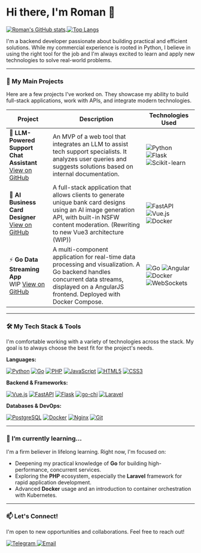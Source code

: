 # Hi there, I'm Roman 👋

<a href="https://github.com/Romay777">
  <img align="center" src="https://github-readme-stats.vercel.app/api?username=Romay777&show_icons=true&theme=tokyonight&rank_icon=github&count_private=true" alt="Roman's GitHub stats" />
</a>
<a href="https://github.com/Romay777">
  <img align="center" src="https://github-readme-stats.vercel.app/api/top-langs/?username=Romay777&layout=compact&theme=tokyonight&langs_count=8" alt="Top Langs" />
</a>

<br/>

I'm a backend developer passionate about building practical and efficient solutions. While my commercial experience is rooted in Python, I believe in using the right tool for the job and I'm always excited to learn and apply new technologies to solve real-world problems.

---

### 🚀 My Main Projects

Here are a few projects I've worked on. They showcase my ability to build full-stack applications, work with APIs, and integrate modern technologies.

| Project                                    | Description                                                                                                                                                                    | Technologies Used                                                                                                                                                                     |
| ------------------------------------------ | ------------------------------------------------------------------------------------------------------------------------------------------------------------------------------ | ------------------------------------------------------------------------------------------------------------------------------------------------------------------------------------- |
| 🤖 **LLM-Powered Support Chat Assistant** <br/> [View on GitHub](https://github.com/SanKdrv/Hack0811)    | An MVP of a web tool that integrates an LLM to assist tech support specialists. It analyzes user queries and suggests solutions based on internal documentation.                  | ![Python](https://img.shields.io/badge/Python-3776AB?style=for-the-badge&logo=python&logoColor=white) ![Flask](https://img.shields.io/badge/Flask-000000?style=for-the-badge&logo=flask&logoColor=white) ![Scikit-learn](https://img.shields.io/badge/scikit--learn-F7931E?style=for-the-badge&logo=scikit-learn&logoColor=white) |
| 🎨 **AI Business Card Designer** <br/> [View on GitHub](https://github.com/Romay777/card-style-generator) | A full-stack application that allows clients to generate unique bank card designs using an AI image generation API, with built-in NSFW content moderation. (Rewriting to new Vue3 architecture (WIP))               | ![FastAPI](https://img.shields.io/badge/FastAPI-009688?style=for-the-badge&logo=fastapi&logoColor=white) ![Vue.js](https://img.shields.io/badge/Vue.js-4FC08D?style=for-the-badge&logo=vue.js&logoColor=white) ![Docker](https://img.shields.io/badge/Docker-2496ED?style=for-the-badge&logo=docker&logoColor=white) |
| ⚡ **Go Data Streaming App** <br/> WIP [View on GitHub](https://github.com/Romay777/proto-stream)           | A multi-component application for real-time data processing and visualization. A Go backend handles concurrent data streams, displayed on a AngularJS frontend. Deployed with Docker Compose. | ![Go](https://img.shields.io/badge/Go-00ADD8?style=for-the-badge&logo=go&logoColor=white) ![Angular](https://img.shields.io/badge/Angular-20232A?style=for-the-badge&logo=angular&logoColor=61DAFB) ![Docker](https://img.shields.io/badge/Docker-2496ED?style=for-the-badge&logo=docker&logoColor=white) ![WebSockets](https://img.shields.io/badge/WebSockets-010101?style=for-the-badge&logo=ably&logoColor=white) |

---

### 🛠️ My Tech Stack & Tools

I'm comfortable working with a variety of technologies across the stack. My goal is to always choose the best fit for the project's needs.

**Languages:**
<p>
  <a href="#"><img alt="Python" src="https://img.shields.io/badge/Python-3776AB?style=for-the-badge&logo=python&logoColor=white"></a>
  <a href="#"><img alt="Go" src="https://img.shields.io/badge/Go-00ADD8?style=for-the-badge&logo=go&logoColor=white"></a>
  <a href="#"><img alt="PHP" src="https://img.shields.io/badge/PHP-777BB4?style=for-the-badge&logo=php&logoColor=white"></a>
  <a href="#"><img alt="JavaScript" src="https://img.shields.io/badge/JavaScript-F7DF1E?style=for-the-badge&logo=javascript&logoColor=black"></a>
  <a href="#"><img alt="HTML5" src="https://img.shields.io/badge/HTML5-E34F26?style=for-the-badge&logo=html5&logoColor=white"></a>
  <a href="#"><img alt="CSS3" src="https://img.shields.io/badge/CSS3-1572B6?style=for-the-badge&logo=css&logoColor=white"></a>
</p>

**Backend & Frameworks:**
<p>
  <a href="#"><img alt="Vue.js" src="https://img.shields.io/badge/Vue.js-4FC08D?style=for-the-badge&logo=vue.js&logoColor=white"></a>
  <a href="#"><img alt="FastAPI" src="https://img.shields.io/badge/FastAPI-009688?style=for-the-badge&logo=fastapi&logoColor=white"></a>
  <a href="#"><img alt="Flask" src="https://img.shields.io/badge/Flask-000000?style=for-the-badge&logo=flask&logoColor=white"></a>
  <a href="#"><img alt="go-chi" src="https://img.shields.io/badge/go--chi-6A1B9A?style=for-the-badge&logo=go&logoColor=white"></a>
  <a href="#"><img alt="Laravel" src="https://img.shields.io/badge/Laravel-FF2D20?style=for-the-badge&logo=laravel&logoColor=white"></a>
</p>

**Databases & DevOps:**
<p>
  <a href="#"><img alt="PostgreSQL" src="https://img.shields.io/badge/PostgreSQL-4169E1?style=for-the-badge&logo=postgresql&logoColor=white"></a>
  <a href="#"><img alt="Docker" src="https://img.shields.io/badge/Docker-2496ED?style=for-the-badge&logo=docker&logoColor=white"></a>
  <a href="#"><img alt="Nginx" src="https://img.shields.io/badge/Nginx-009639?style=for-the-badge&logo=nginx&logoColor=white"></a>
  <a href="#"><img alt="Git" src="https://img.shields.io/badge/Git-F05032?style=for-the-badge&logo=git&logoColor=white"></a>
</p>

---

### 🌱 I’m currently learning...

I'm a firm believer in lifelong learning. Right now, I'm focused on:
-   Deepening my practical knowledge of **Go** for building high-performance, concurrent services.
-   Exploring the **PHP** ecosystem, especially the **Laravel** framework for rapid application development.
-   Advanced **Docker** usage and an introduction to container orchestration with Kubernetes.

---

### 📫 Let's Connect!

I'm open to new opportunities and collaborations. Feel free to reach out!

<p>
  <a href="https://t.me/khalbi1">
    <img alt="Telegram" src="https://img.shields.io/badge/Telegram-2CA5E0?style=for-the-badge&logo=telegram&logoColor=white">
  </a>
  <a href="mailto:romachit11@gmail.com">
    <img alt="Email" src="https://img.shields.io/badge/Email-D14836?style=for-the-badge&logo=gmail&logoColor=white">
  </a>
</p>
